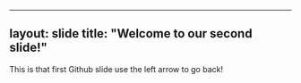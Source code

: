 ----
layout: slide
title: "Welcome to our second slide!"
----
This is that first Github slide
use the left arrow to go back!
